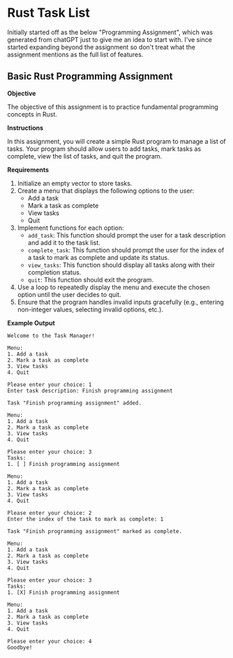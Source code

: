 # Rust Task List  
Initially started off as the below "Programming Assignment", which was generated from chatGPT just to give me an idea to start with.
I've since started expanding beyond the assignment so don't treat what the assignment mentions as the full list of features.

## Basic Rust Programming Assignment

**Objective**

The objective of this assignment is to practice fundamental programming concepts in Rust.

**Instructions**

In this assignment, you will create a simple Rust program to manage a list of tasks. Your program should allow users to
add tasks, mark tasks as complete, view the list of tasks, and quit the program.

**Requirements**

1. Initialize an empty vector to store tasks.
2. Create a menu that displays the following options to the user:
    - Add a task
    - Mark a task as complete
    - View tasks
    - Quit
3. Implement functions for each option:
    - `add_task`: This function should prompt the user for a task description and add it to the task list.
    - `complete_task`: This function should prompt the user for the index of a task to mark as complete and update its
      status.
    - `view_tasks`: This function should display all tasks along with their completion status.
    - `quit`: This function should exit the program.
4. Use a loop to repeatedly display the menu and execute the chosen option until the user decides to quit.
5. Ensure that the program handles invalid inputs gracefully (e.g., entering non-integer values, selecting invalid
   options, etc.).

**Example Output**

```
Welcome to the Task Manager!

Menu:
1. Add a task
2. Mark a task as complete
3. View tasks
4. Quit

Please enter your choice: 1
Enter task description: Finish programming assignment

Task "Finish programming assignment" added.

Menu:
1. Add a task
2. Mark a task as complete
3. View tasks
4. Quit

Please enter your choice: 3
Tasks:
1. [ ] Finish programming assignment

Menu:
1. Add a task
2. Mark a task as complete
3. View tasks
4. Quit

Please enter your choice: 2
Enter the index of the task to mark as complete: 1

Task "Finish programming assignment" marked as complete.

Menu:
1. Add a task
2. Mark a task as complete
3. View tasks
4. Quit

Please enter your choice: 3
Tasks:
1. [X] Finish programming assignment

Menu:
1. Add a task
2. Mark a task as complete
3. View tasks
4. Quit

Please enter your choice: 4
Goodbye!
```
